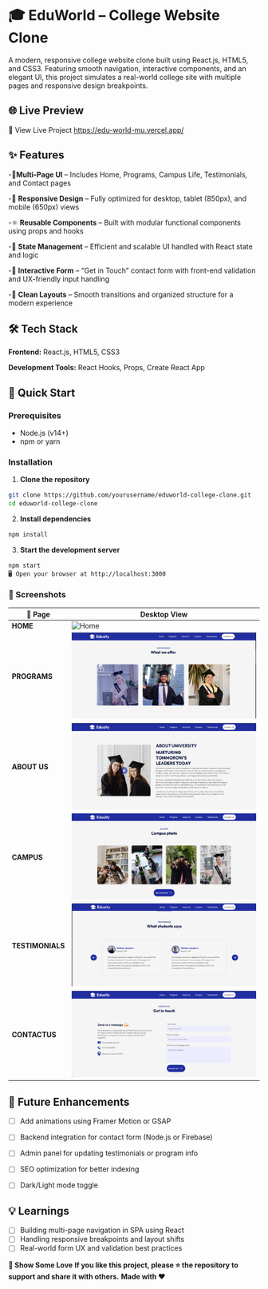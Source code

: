 # 🎓 EduWorld – College Website Clone

A modern, responsive college website clone built using React.js, HTML5, and CSS3. Featuring smooth navigation, interactive components, and an elegant UI, this project simulates a real-world college site with multiple pages and responsive design breakpoints.


## 🌐 Live Preview
🔗 View Live Project
https://edu-world-mu.vercel.app/


## ✨ Features
-📄**Multi-Page UI** – Includes Home, Programs, Campus Life, Testimonials, and Contact pages

-📱 **Responsive Design** – Fully optimized for desktop, tablet (850px), and mobile (650px) views

-⚛️ **Reusable Components** – Built with modular functional components using props and hooks

-🧠 **State Management** – Efficient and scalable UI handled with React state and logic

-📝 **Interactive Form** – “Get in Touch” contact form with front-end validation and UX-friendly input handling

-🎨 **Clean Layouts** – Smooth transitions and organized structure for a modern experience


## 🛠️ Tech Stack
**Frontend:** React.js, HTML5, CSS3

**Development Tools:** React Hooks, Props, Create React App


## 🚀 Quick Start

### Prerequisites
- Node.js (v14+)
- npm or yarn

### Installation 

1. **Clone the repository**
```bash
git clone https://github.com/yourusername/eduworld-college-clone.git
cd eduworld-college-clone
```

2. **Install dependencies**
```bash
npm install
```

3. **Start the development server**
```bash
npm start
🖥️ Open your browser at http://localhost:3000
```

### 📸 Screenshots

| 📌 Page | Desktop View | 
|------|------------|
| **HOME** | ![Home](D:\ReactProject\screenshot\Home_screenshot.png) | 
| **PROGRAMS** | ![Programs](screenshot\programs_screenshot.png) | 
| **ABOUT US** | ![AboutUs](screenshot\aboutUs_screenshot.png) | 
| **CAMPUS** | ![Campus](screenshot\Campus_screenshot.png) | 
| **TESTIMONIALS** | ![Testimonials](screenshot\Testimonials_screenshots.png) | 
| **CONTACTUS** | ![ContactUs](screenshot\ContactUs_screenshot.png) | 


## 🔮 Future Enhancements
 
 - [ ] Add animations using Framer Motion or GSAP
 - [ ] Backend integration for contact form (Node.js or Firebase)
 - [ ] Admin panel for updating testimonials or program info
 - [ ] SEO optimization for better indexing
 - [ ] Dark/Light mode toggle


## 💡 Learnings

- [ ] Building multi-page navigation in SPA using React
- [ ] Handling responsive breakpoints and layout shifts
- [ ] Real-world form UX and validation best practices

**📣 Show Some Love**
**If you like this project, please ⭐️ the repository to support and share it with others.**
**Made with ❤️**
